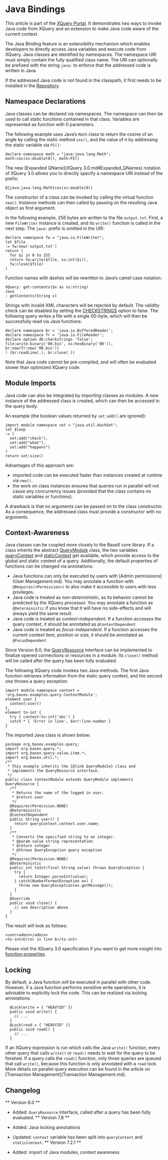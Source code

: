 
# Java Bindings
 


 
This article is part of the [XQuery Portal](XQuery.md). It demonstrates two ways to invoke Java code from XQuery and an extension to make Java code aware of the current context. 

 
The Java Binding feature is an extensibility mechanism which enables developers to directly access Java variables and execute code from XQuery. Java classes are identified by namespaces. The namespace URI must simply contain the fully qualified class name. The URI can optionally be prefixed with the string `java:` to enforce that the addressed code is written in Java. 

 
If the addressed Java code is not found in the classpath, it first needs to be installed in the [Repository](Repository.md). 

 
## Namespace Declarations

Java classes can be declared via namespaces. The namespace can then be used to call static functions contained in that class. Variables are represented as function with 0 parameters. 


The following example uses Java’s `Math` class to return the cosine of an angle by calling the static method `cos()`, and the value of π by addressing the static variable via `PI()`: 


    declare namespace math = "java:java.lang.Math";
    math:cos(xs:double(0)), math:PI()


The new [Expanded QName](XQuery 3.0.md#Expanded_QNames) notation of XQuery 3.0 allows you to directly specify a namespace URI instead of the prefix: 


    Q{java:java.lang.Math}cos(xs:double(0))


The constructor of a class can be invoked by calling the virtual function `new()`. Instance methods can then called by passing on the resulting Java object as first argument. 


In the following example, 256 bytes are written to the file `output.txt`. First, a new `FileWriter` instance is created, and its `write()` function is called in the next step. The `java:` prefix is omitted in the URI: 


    declare namespace fw = "java.io.FileWriter";
    let $file
    := fw:new('output.txt')
    return (
      for $i in 0 to 255
      return fw:write($file, xs:int($i)),
      fw:close($file)
    )


Function names with dashes will be rewritten to Java’s camel case notation: 


    XQuery: get-contents($x as xs:string) 
    Java 
    : getContents(String x)


Strings with invalid XML characters will be rejected by default. The validity check can be disabled by setting the [CHECKSTRINGS](Options.md#CHECKSTRINGS) option to false. The following query writes a file with a single 00-byte, which will then be successfully read via Java functions: 


    declare namespace br = 'java.io.BufferedReader';
    declare namespace fr = 'java.io.FileReader';
    declare option db:checkstrings 'false';
    file:write-binary('00.bin', xs:hexBinary('00')),
    br:new(fr:new('00.bin'))
    ! (br:readLine(.), br:close(.))


Note that Java code cannot be pre-compiled, and will often be evaluated slower than optimized XQuery code. 

 
## Module Imports

Java code can also be integrated by _importing_ classes as modules. A new instance of the addressed class is created, which can then be accessed in the query body. 


An example (the boolean values returned by `set:add()` are ignored): 


    import module namespace set = "java.util.HashSet";
    let $loop
    := (
      set:add("check"),
      set:add("what"),
      set:add("happens")
    )
    return set:size()


Advantages of this approach are: 

 * imported code can be executed faster than instances created at runtime via `new()`. 
 * the work on class instances ensures that queries run in parallel will not cause any concurrency issues (provided that the class contains no static variables or functions). 

A drawback is that no arguments can be passed on to the class constructor. As a consequence, the addressed class must provide a constructor with no arguments. 

 
## Context-Awareness

Java classes can be coupled more closely to the BaseX core library. If a class inherits the abstract [QueryModule](https://github.com/BaseXdb/basex/blob/master/basex-core/src/main/java/org/basex/query/QueryModule.java) class, the two variables [queryContext](https://github.com/BaseXdb/basex/blob/master/basex-core/src/main/java/org/basex/query/QueryContext.java) and [staticContext](https://github.com/BaseXdb/basex/blob/master/basex-core/src/main/java/org/basex/query/StaticContext.java) get available, which provide access to the global and static context of a query. Additionally, the default properties of functions can be changed via annotations: 

 * Java functions can only be executed by users with [Admin permissions](User Management.md). You may annotate a function with `@Requires(<Permission>)` to also make it accessible to users with less privileges. 
 * Java code is treated as _non-deterministic_, as its behavior cannot be predicted by the XQuery processor. You may annotate a function as `@Deterministic` if you know that it will have no side-effects and will always yield the same result. 
 * Java code is treated as _context-independent_. If a function accesses the query context, it should be annotated as `@ContextDependent`
 * Java code is treated as _focus-independent_. If a function accesses the current context item, position or size, it should be annotated as `@FocusDependent`

Since Version 8.0, the [QueryResource](https://github.com/BaseXdb/basex/blob/master/basex-core/src/main/java/org/basex/query/QueryResource.java) interface can be implemented to finalize opened connections or resources in a module. Its `close()` method will be called after the query has been fully evaluated. 


The following XQuery code invokes two Java methods. The first Java function retrieves information from the static query context, and the second one throws a query exception: 


    import module namespace context = 'org.basex.examples.query.ContextModule';
    element user {
      context:user()
    },
    element to-int {
      try { context:to-int('abc') }
      catch * { 'Error in line', $err:line-number }
    }


The imported Java class is shown below: 


    package org.basex.examples.query;
    import org.basex.query.*;
    import org.basex.query.value.item.*;
    import org.basex.util.*;
    /**
     * This example inherits the {@link QueryModule} class and
     * implements the QueryResource interface.
     */
    public class ContextModule extends QueryModule implements QueryResource {
      /**
       * Returns the name of the logged in user.
       * @return user
       */
      @Requires(Permission.NONE)
      @Deterministic
      @ContextDependent
      public String user() {
        return queryContext.context.user.name;
      }
      /**
       * Converts the specified string to an integer.
       * @param value string representation
       * @return integer
       * @throws QueryException query exception
       */
      @Requires(Permission.NONE)
      @Deterministic
      public int toInt(final String value) throws QueryException {
        try {
          return Integer.parseInt(value);
        } catch(NumberFormatException ex) {
          throw new QueryException(ex.getMessage());
        }
      }
      @Override
      public void close() {
        // see description above
      }
    }


The result will look as follows: 


    <user>admin</admin>
    <to-int>Error in line 6</to-int>


Please visit the XQuery 3.0 specification if you want to get more insight into [function properties](http://www.w3.org/TR/xpath-functions-30/#properties-of-functions). 

 
## Locking

By default, a Java function will be executed in parallel with other code. However, if a Java function performs sensitive write operations, it is advisable to explicitly lock the code. This can be realized via locking annotations: 


      @Lock(write = { "HEAVYIO" })
      public void write() {
        // ...
      }
      @Lock(read = { "HEAVYIO" })
      public void read() {
        // ...
      }


If an XQuery expression is run which calls the Java `write()` function, every other query that calls `write()` or `read()` needs to wait for the query to be finished. If a query calls the `read()` function, only those queries are queued that call `write()`, because this function is only annotated with a `read` lock. More details on parallel query execution can be found in the article on [Transaction Management](Transaction Management.md). 

 
## Changelog
** Version 8.0 **

 * Added: `QueryResource` interface, called after a query has been fully evaluated. 
** Version 7.8 **

 * Added: Java locking annotations 
 * Updated: `context` variable has been split into `queryContext` and `staticContext`. 
** Version 7.2.1 **

 * Added: import of Java modules, context awareness 
